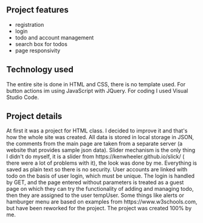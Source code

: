 <h2>Project features</h2>
<ul id="projectFeaturesList">
    <li>registration</li>
    <li>login</li>
    <li>todo and account management</li>
    <li>search box for todos</li>
    <li>page responsivity</li>
</ul>

<h2> Technology used</h2>
The entire site is done in HTML and CSS, there is no template used. For button actions im using JavaScript with JQuery.
For coding I used Visual Studio Code.
<h2> Project details</h2>
At first it was a project for HTML class. I decided to improve it and that's how the whole site was created. All
data is stored in local storage in JSON, the comments from the main page are taken from a separate server (a website that
provides sample json data). Slider mechanism is the only thing I didn't do myself, it is a slider from
https://kenwheeler.github.io/slick/ ( there were a lot of problems with it), the look was done by me. Everything is
saved as plain text so there is no security. User accounts are linked with todo on the basis of user login, which must
be unique. The login is handled by GET, and the page entered without parameters is treated as a guest page on which they
can try the functionality of adding and managing todo, then they are assigned to the user tempUser. Some things like
alerts or hamburger menu are based on examples from https://www.w3schools.com, but have been reworked for the project.
The project was created 100% by me.
